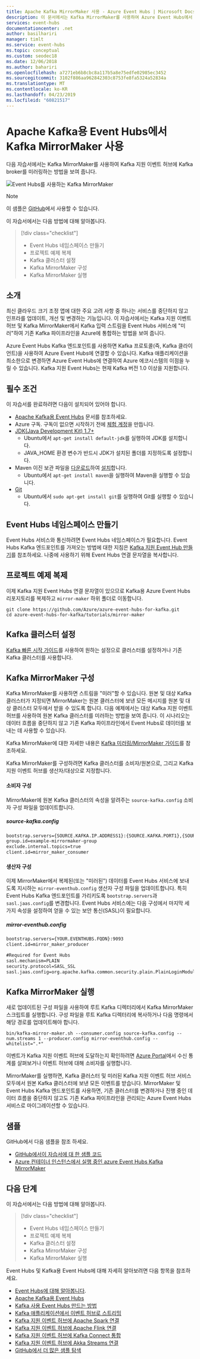 ```yaml
---
title: Apache Kafka MirrorMaker 사용 - Azure Event Hubs | Microsoft Docs
description: 이 문서에서는 Kafka MirrorMaker를 사용하여 Azure Event Hubs에서 Kafka 클러스터를 미러링하는 방법에 대한 정보를 제공합니다.
services: event-hubs
documentationcenter: .net
author: basilhariri
manager: timlt
ms.service: event-hubs
ms.topic: conceptual
ms.custom: seodec18
ms.date: 12/06/2018
ms.author: bahariri
ms.openlocfilehash: a7271eb6b8cbc8a117b5a8e75edfe02985ec3452
ms.sourcegitcommit: 3102f886aa962842303c8753fe8fa5324a52834a
ms.translationtype: MT
ms.contentlocale: ko-KR
ms.lasthandoff: 04/23/2019
ms.locfileid: "60821517"
---
```

# <a name="use-kafka-mirrormaker-with-event-hubs-for-apache-kafka"></a>Apache Kafka용 Event Hubs에서 Kafka MirrorMaker 사용

다음 자습서에서는 Kafka MirrorMaker를 사용하여 Kafka 지원 이벤트 허브에 Kafka broker를 미러링하는 방법을 보여 줍니다.

   ![Event Hubs를 사용하는 Kafka MirrorMaker](./media/event-hubs-kafka-mirror-maker-tutorial/evnent-hubs-mirror-maker1.png)

> [!NOTE]
> 이 샘플은 [GitHub](https://github.com/Azure/azure-event-hubs-for-kafka/tree/master/tutorials/mirror-maker)에서 사용할 수 있습니다.


이 자습서에서는 다음 방법에 대해 알아봅니다.
> [!div class="checklist"]
> * Event Hubs 네임스페이스 만들기
> * 프로젝트 예제 복제
> * Kafka 클러스터 설정
> * Kafka MirrorMaker 구성
> * Kafka MirrorMaker 실행

## <a name="introduction"></a>소개
최신 클라우드 크기 조정 앱에 대한 주요 고려 사항 중 하나는 서비스를 중단하지 않고 인프라를 업데이트, 개선 및 변경하는 기능입니다. 이 자습서에서는 Kafka 지원 이벤트 허브 및 Kafka MirrorMaker에서 Kafka 입력 스트림을 Event Hubs 서비스에 "미러"하여 기존 Kafka 파이프라인을 Azure에 통합하는 방법을 보여 줍니다. 

Azure Event Hubs Kafka 엔드포인트를 사용하면 Kafka 프로토콜(즉, Kafka 클라이언트)을 사용하여 Azure Event Hubs에 연결할 수 있습니다. Kafka 애플리케이션을 최소한으로 변경하면 Azure Event Hubs에 연결하여 Azure 에코시스템의 이점을 누릴 수 있습니다. Kafka 지원 Event Hubs는 현재 Kafka 버전 1.0 이상을 지원합니다.

## <a name="prerequisites"></a>필수 조건

이 자습서를 완료하려면 다음이 설치되어 있어야 합니다.

* [Apache Kafka용 Event Hubs](event-hubs-for-kafka-ecosystem-overview.md) 문서를 참조하세요. 
* Azure 구독. 구독이 없으면 시작하기 전에 [체험 계정](https://azure.microsoft.com/free/?ref=microsoft.com&utm_source=microsoft.com&utm_medium=docs&utm_campaign=visualstudio)을 만듭니다.
* [JDK(Java Development Kit) 1.7+](https://aka.ms/azure-jdks)
    * Ubuntu에서 `apt-get install default-jdk`를 실행하여 JDK를 설치합니다.
    * JAVA_HOME 환경 변수가 반드시 JDK가 설치된 폴더를 지정하도록 설정합니다.
* Maven 이진 보관 파일을 [다운로드](https://maven.apache.org/download.cgi)하여 [설치](https://maven.apache.org/install.html)합니다.
    * Ubuntu에서 `apt-get install maven`을 실행하여 Maven을 실행할 수 있습니다.
* [Git](https://www.git-scm.com/downloads)
    * Ubuntu에서 `sudo apt-get install git`를 실행하여 Git를 실행할 수 있습니다.

## <a name="create-an-event-hubs-namespace"></a>Event Hubs 네임스페이스 만들기

Event Hubs 서비스와 통신하려면 Event Hubs 네임스페이스가 필요합니다. Event Hubs Kafka 엔드포인트를 가져오는 방법에 대한 지침은 [Kafka 지원 Event Hub 만들기](event-hubs-create.md)를 참조하세요. 나중에 사용하기 위해 Event Hubs 연결 문자열을 복사합니다.

## <a name="clone-the-example-project"></a>프로젝트 예제 복제

이제 Kafka 지원 Event Hubs 연결 문자열이 있으므로 Kafka용 Azure Event Hubs 리포지토리를 복제하고 `mirror-maker` 하위 폴더로 이동합니다.

```shell
git clone https://github.com/Azure/azure-event-hubs-for-kafka.git
cd azure-event-hubs-for-kafka/tutorials/mirror-maker
```

## <a name="set-up-a-kafka-cluster"></a>Kafka 클러스터 설정

[Kafka 빠른 시작 가이드](https://kafka.apache.org/quickstart)를 사용하여 원하는 설정으로 클러스터를 설정하거나 기존 Kafka 클러스터를 사용합니다.

## <a name="configure-kafka-mirrormaker"></a>Kafka MirrorMaker 구성

Kafka MirrorMaker를 사용하면 스트림을 "미러"할 수 있습니다. 원본 및 대상 Kafka 클러스터가 지정되면 MirrorMaker는 원본 클러스터에 보낸 모든 메시지를 원본 및 대상 클러스터 모두에서 받을 수 있도록 합니다. 다음 예제에서는 대상 Kafka 지원 이벤트 허브를 사용하여 원본 Kafka 클러스터를 미러하는 방법을 보여 줍니다. 이 시나리오는 데이터 흐름을 중단하지 않고 기존 Kafka 파이프라인에서 Event Hubs로 데이터를 보내는 데 사용할 수 있습니다. 

Kafka MirrorMaker에 대한 자세한 내용은 [Kafka 미러링/MirrorMaker 가이드](https://cwiki.apache.org/confluence/pages/viewpage.action?pageId=27846330)를 참조하세요.

Kafka MirrorMaker를 구성하려면 Kafka 클러스터를 소비자/원본으로, 그리고 Kafka 지원 이벤트 허브를 생산자/대상으로 지정합니다.

#### <a name="consumer-configuration"></a>소비자 구성

MirrorMaker에 원본 Kafka 클러스터의 속성을 알려주는 `source-kafka.config` 소비자 구성 파일을 업데이트합니다.

##### <a name="source-kafkaconfig"></a>source-kafka.config

```xml
bootstrap.servers={SOURCE.KAFKA.IP.ADDRESS1}:{SOURCE.KAFKA.PORT1},{SOURCE.KAFKA.IP.ADDRESS2}:{SOURCE.KAFKA.PORT2},etc
group.id=example-mirrormaker-group
exclude.internal.topics=true
client.id=mirror_maker_consumer
```

#### <a name="producer-configuration"></a>생산자 구성

이제 MirrorMaker에서 복제된(또는 "미러된") 데이터를 Event Hubs 서비스에 보내도록 지시하는 `mirror-eventhub.config` 생산자 구성 파일을 업데이트합니다. 특히 Event Hubs Kafka 엔드포인트를 가리키도록 `bootstrap.servers`과 `sasl.jaas.config`를 변경합니다. Event Hubs 서비스에는 다음 구성에서 마지막 세 가지 속성을 설정하여 얻을 수 있는 보안 통신(SASL)이 필요합니다. 

##### <a name="mirror-eventhubconfig"></a>mirror-eventhub.config

```xml
bootstrap.servers={YOUR.EVENTHUBS.FQDN}:9093
client.id=mirror_maker_producer

#Required for Event Hubs
sasl.mechanism=PLAIN
security.protocol=SASL_SSL
sasl.jaas.config=org.apache.kafka.common.security.plain.PlainLoginModule required username="$ConnectionString" password="{YOUR.EVENTHUBS.CONNECTION.STRING}";
```

## <a name="run-kafka-mirrormaker"></a>Kafka MirrorMaker 실행

새로 업데이트된 구성 파일을 사용하여 루트 Kafka 디렉터리에서 Kafka MirrorMaker 스크립트를 실행합니다. 구성 파일을 루트 Kafka 디렉터리에 복사하거나 다음 명령에서 해당 경로를 업데이트해야 합니다.

```shell
bin/kafka-mirror-maker.sh --consumer.config source-kafka.config --num.streams 1 --producer.config mirror-eventhub.config --whitelist=".*"
```

이벤트가 Kafka 지원 이벤트 허브에 도달하는지 확인하려면 [Azure Portal](https://azure.microsoft.com/features/azure-portal/)에서 수신 통계를 살펴보거나 이벤트 허브에 대해 소비자를 실행합니다.

MirrorMaker를 실행하면, Kafka 클러스터 및 미러된 Kafka 지원 이벤트 허브 서비스 모두에서 원본 Kafka 클러스터에 보낸 모든 이벤트를 받습니다. MirrorMaker 및 Event Hubs Kafka 엔드포인트를 사용하면, 기존 클러스터를 변경하거나 진행 중인 데이터 흐름을 중단하지 않고도 기존 Kafka 파이프라인을 관리되는 Azure Event Hubs 서비스로 마이그레이션할 수 있습니다.

## <a name="samples"></a>샘플
GitHub에서 다음 샘플을 참조 하세요.

- [GitHub에서이 자습서에 대 한 샘플 코드](https://github.com/Azure/azure-event-hubs-for-kafka/tree/master/tutorials/mirror-maker)
- [Azure 컨테이너 인스턴스에서 실행 중인 azure Event Hubs Kafka MirrorMaker](https://github.com/djrosanova/EventHubsMirrorMaker)

## <a name="next-steps"></a>다음 단계

이 자습서에서는 다음 방법에 대해 알아봅니다.
> [!div class="checklist"]
> * Event Hubs 네임스페이스 만들기
> * 프로젝트 예제 복제
> * Kafka 클러스터 설정
> * Kafka MirrorMaker 구성
> * Kafka MirrorMaker 실행

Event Hubs 및 Kafka용 Event Hubs에 대해 자세히 알아보려면 다음 항목을 참조하세요.  

- [Event Hubs에 대해 알아봅니다](event-hubs-what-is-event-hubs.md).
- [Apache Kafka용 Event Hubs](event-hubs-for-kafka-ecosystem-overview.md)
- [Kafka 사용 Event Hubs 만드는 방법](event-hubs-create-kafka-enabled.md)
- [Kafka 애플리케이션에서 이벤트 허브로 스트리밍](event-hubs-quickstart-kafka-enabled-event-hubs.md)
- [Kafka 지원 이벤트 허브에 Apache Spark 연결](event-hubs-kafka-spark-tutorial.md)
- [Kafka 지원 이벤트 허브에 Apache Flink 연결](event-hubs-kafka-flink-tutorial.md)
- [Kafka 지원 이벤트 허브에 Kafka Connect 통합](event-hubs-kafka-connect-tutorial.md)
- [Kafka 지원 이벤트 허브에 Akka Streams 연결](event-hubs-kafka-akka-streams-tutorial.md)
- [GitHub에서 더 많은 샘플 탐색](https://github.com/Azure/azure-event-hubs-for-kafka)
